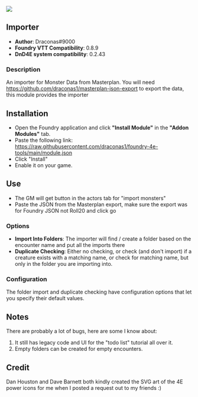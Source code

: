 ![](https://img.shields.io/badge/Foundry-v0.8.9-informational)

## Importer
* **Author**: Draconas#9000
* **Foundry VTT Compatibility**: 0.8.9
* **DnD4E system compatibility**: 0.2.43

### Description
An importer for Monster Data from Masterplan.  You will need https://github.com/draconas1/masterplan-json-export to export the data, this module provides the importer  

## Installation
* Open the Foundry application and click **"Install Module"** in the **"Addon Modules"** tab.
* Paste the following link: https://raw.githubusercontent.com/draconas1/foundry-4e-tools/main/module.json
* Click "Install"
* Enable it on your game.

## Use
* The GM will get button in the actors tab for "import monsters"
* Paste the JSON from the Masterplan export, make sure the export was for Foundry JSON not Roll20 and click go

### Options
* **Import Into Folders**: The importer will find / create a folder based on the encounter name and put all the imports there
* **Duplicate Checking**: Either no checking, or check (and don't import) if a creature exists with a matching name, or check for matching name, but only in the folder you are importing into.


### Configuration
The folder import and duplicate checking have configuration options that let you specify their default values.  

## Notes
There are probably a lot of bugs, here are some I know about:
1. It still has legacy code and UI for the "todo list" tutorial all over it.
2. Empty folders can be created for empty encounters.  

## Credit
Dan Houston and Dave Barnett both kindly created the SVG art of the 4E power icons for me when I posted a request out to my friends :)